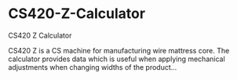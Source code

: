 CS420-Z-Calculator
==================

CS420 Z Calculator

CS420 Z is a CS machine for manufacturing wire mattress core.
The calculator provides data which is useful when applying mechanical adjustments when changing widths of the product...
